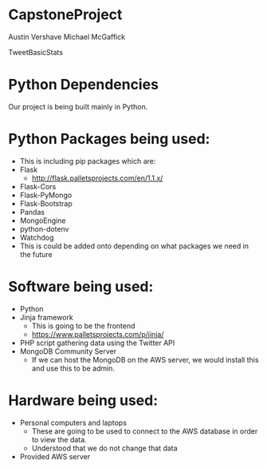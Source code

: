 # CapstoneProject

Austin Vershave
Michael McGaffick

TweetBasicStats

Python Dependencies
===
Our project is being built mainly in Python.

Python Packages being used:
===
+ This is including pip packages which are:
+ Flask
    + http://flask.palletsprojects.com/en/1.1.x/
+ Flask-Cors
+ Flask-PyMongo
+ Flask-Bootstrap
+ Pandas
+ MongoEngine
+ python-dotenv
+ Watchdog
+ This is could be added onto depending on what packages we need in the future

Software being used:
===
+ Python
+ Jinja framework
    + This is going to be the frontend
    + https://www.palletsprojects.com/p/jinja/
+ PHP script gathering data using the Twitter API
+ MongoDB Community Server
    + If we can host the MongoDB on the AWS server, we would install this and use this to be admin.

Hardware being used:
===
+ Personal computers and laptops
    + These are going to be used to connect to the AWS database in order to view the data.
    + Understood that we do not change that data
+ Provided AWS server
